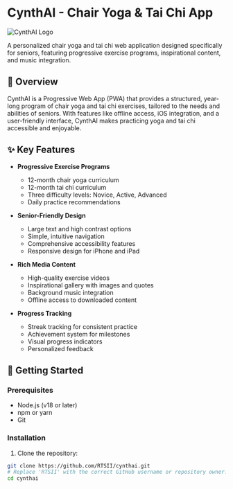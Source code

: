 # CynthAI - Chair Yoga & Tai Chi App

![CynthAI Logo](/public/assets/icons/icon-192x192.png)

A personalized chair yoga and tai chi web application designed specifically for seniors, featuring progressive exercise programs, inspirational content, and music integration.

## 🌟 Overview

CynthAI is a Progressive Web App (PWA) that provides a structured, year-long program of chair yoga and tai chi exercises, tailored to the needs and abilities of seniors. With features like offline access, iOS integration, and a user-friendly interface, CynthAI makes practicing yoga and tai chi accessible and enjoyable.

## ✨ Key Features

- **Progressive Exercise Programs**
  - 12-month chair yoga curriculum
  - 12-month tai chi curriculum
  - Three difficulty levels: Novice, Active, Advanced
  - Daily practice recommendations

- **Senior-Friendly Design**
  - Large text and high contrast options
  - Simple, intuitive navigation
  - Comprehensive accessibility features
  - Responsive design for iPhone and iPad

- **Rich Media Content**
  - High-quality exercise videos
  - Inspirational gallery with images and quotes
  - Background music integration
  - Offline access to downloaded content

- **Progress Tracking**
  - Streak tracking for consistent practice
  - Achievement system for milestones
  - Visual progress indicators
  - Personalized feedback

## 🚀 Getting Started

### Prerequisites

- Node.js (v18 or later)
- npm or yarn
- Git

### Installation

1. Clone the repository:

```bash
git clone https://github.com/RTSII/cynthai.git
# Replace 'RTSII' with the correct GitHub username or repository owner.
cd cynthai